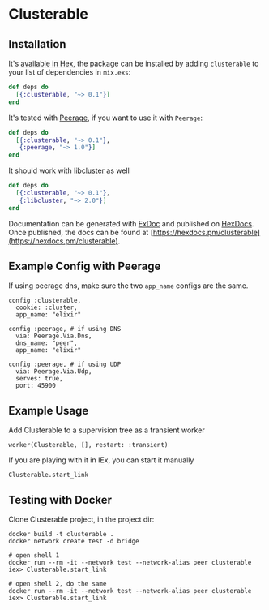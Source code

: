 # Clusterable

## Installation

It's [available in Hex](https://hex.pm/docs/publish), the package can be installed
by adding `clusterable` to your list of dependencies in `mix.exs`:

```elixir
def deps do
  [{:clusterable, "~> 0.1"}]
end
```

It's tested with [Peerage](https://github.com/mrluc/peerage), if you want to use
it with `Peerage`:

```elixir
def deps do
  [{:clusterable, "~> 0.1"},
   {:peerage, "~> 1.0"}]
end
```

It should work with [libcluster](https://github.com/bitwalker/libcluster) as well

```elixir
def deps do
  [{:clusterable, "~> 0.1"},
   {:libcluster, "~> 2.0"}]
end
```

Documentation can be generated with [ExDoc](https://github.com/elixir-lang/ex_doc)
and published on [HexDocs](https://hexdocs.pm). Once published, the docs can
be found at [https://hexdocs.pm/clusterable](https://hexdocs.pm/clusterable).

## Example Config with Peerage

If using peerage dns, make sure the two `app_name`
configs are the same.

    config :clusterable,
      cookie: :cluster,
      app_name: "elixir"

    config :peerage, # if using DNS
      via: Peerage.Via.Dns,
      dns_name: "peer",
      app_name: "elixir"

    config :peerage, # if using UDP
      via: Peerage.Via.Udp,
      serves: true,
      port: 45900

## Example Usage

Add Clusterable to a supervision tree as a transient worker

    worker(Clusterable, [], restart: :transient)

If you are playing with it in IEx, you can start it manually

    Clusterable.start_link

## Testing with Docker

Clone Clusterable project, in the project dir:

    docker build -t clusterable .
    docker network create test -d bridge

    # open shell 1
    docker run --rm -it --network test --network-alias peer clusterable
    iex> Clusterable.start_link

    # open shell 2, do the same
    docker run --rm -it --network test --network-alias peer clusterable
    iex> Clusterable.start_link

